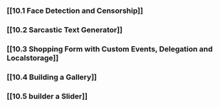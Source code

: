 
### [[10.1 Face Detection and Censorship]]

### [[10.2 Sarcastic Text Generator]]

### [[10.3  Shopping Form with Custom Events, Delegation and Localstorage]]

### [[10.4 Building a Gallery]]

### [[10.5 builder a Slider]]
